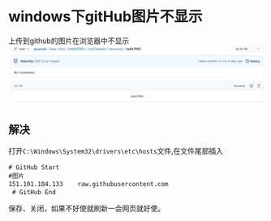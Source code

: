 # windows下gitHub图片不显示

上传到github的图片在浏览器中不显示
![](resources/nonePic.PNG)

## 解决
打开`C:\Windows\System32\drivers\etc\hosts`文件,在文件尾部插入

```
# GitHub Start 
#图片
151.101.184.133    raw.githubusercontent.com
 # GitHub End
```

保存、关闭，如果不好使就刷新一会网页就好使。



